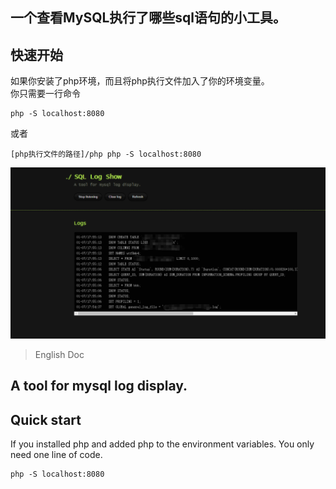 
## 一个查看MySQL执行了哪些sql语句的小工具。

## 快速开始
如果你安装了php环境，而且将php执行文件加入了你的环境变量。  
你只需要一行命令
```
php -S localhost:8080
```
或者
```
[php执行文件的路径]/php php -S localhost:8080
```


![screen](screen.jpg)


> English Doc

## A tool for mysql log display.

## Quick start

If you installed php and added php to the environment variables. You only need one line of code.

```
php -S localhost:8080
```




